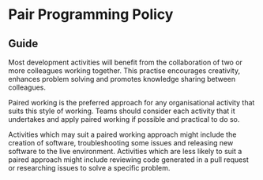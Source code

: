 # Pair Programming Policy

## Guide
Most development activities will benefit from the collaboration of two or more colleagues working together. This practise encourages creativity, enhances problem solving and promotes knowledge sharing between colleagues.

Paired working is the preferred approach for any organisational activity that suits this style of working. Teams should consider each activity that it undertakes and apply paired working if possible and practical to do so.

Activities which may suit a paired working approach might include the creation of software, troubleshooting some issues and releasing new software to the live environment. Activities which are less likely to suit a paired approach might include reviewing code generated in a pull request or researching issues to solve a specific problem.
